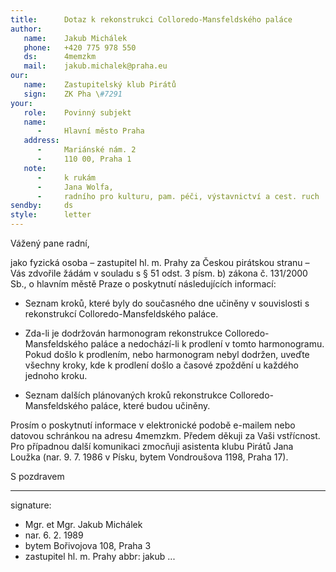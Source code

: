 ```yaml
---
title:      Dotaz k rekonstrukci Colloredo-Mansfeldského paláce
author:
   name:    Jakub Michálek
   phone:   +420 775 978 550
   ds:      4memzkm
   mail:    jakub.michalek@praha.eu
our:
   name:    Zastupitelský klub Pirátů
   sign:    ZK Pha \#7291
your:
   role:    Povinný subjekt
   name:    
      -     Hlavní město Praha
   address:
      -     Mariánské nám. 2
      -     110 00, Praha 1
   note: 
      -     k rukám
      -     Jana Wolfa,
      -     radního pro kulturu, pam. péči, výstavnictví a cest. ruch
sendby:     ds
style:      letter
---
```


Vážený pane radní,

jako fyzická osoba – zastupitel hl. m. Prahy za Českou pirátskou stranu – Vás zdvořile žádám v souladu s § 51 odst. 3 písm. b) zákona č. 131/2000 Sb., o hlavním městě Praze o poskytnutí následujících informací:

* Seznam kroků, které byly do současného dne učiněny v souvislosti s rekonstrukcí Colloredo-Mansfeldského paláce.

* Zda-li je dodržován harmonogram rekonstrukce Colloredo-Mansfeldského paláce a nedochází-li k prodlení v tomto harmonogramu. Pokud došlo k prodlením, nebo harmonogram nebyl dodržen, uveďte všechny kroky, kde k prodlení došlo a časové zpoždění u každého jednoho kroku.

* Seznam dalších plánovaných kroků rekonstrukce Colloredo-Mansfeldského paláce, které budou učiněny.

Prosím o poskytnutí informace v elektronické podobě e-mailem nebo datovou schránkou na adresu 4memzkm. Předem děkuji za Vaši vstřícnost. Pro případnou další komunikaci zmocňuji asistenta klubu Pirátů Jana Loužka (nar. 9. 7. 1986 v Písku, bytem Vondroušova 1198, Praha 17).

S pozdravem

---
signature: 
  - Mgr. et Mgr. Jakub Michálek
  - nar. 6. 2. 1989
  - bytem Bořivojova 108, Praha 3
  - zastupitel hl. m. Prahy
abbr:       jakub
...
